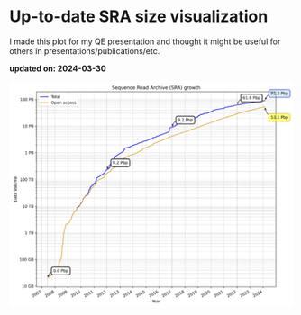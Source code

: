 # Up-to-date SRA size visualization

I made this plot for my QE presentation and thought it might be useful for others in presentations/publications/etc.

**updated on: 2024-03-30**


![SRA Data Growth](sra_data_growth.png)